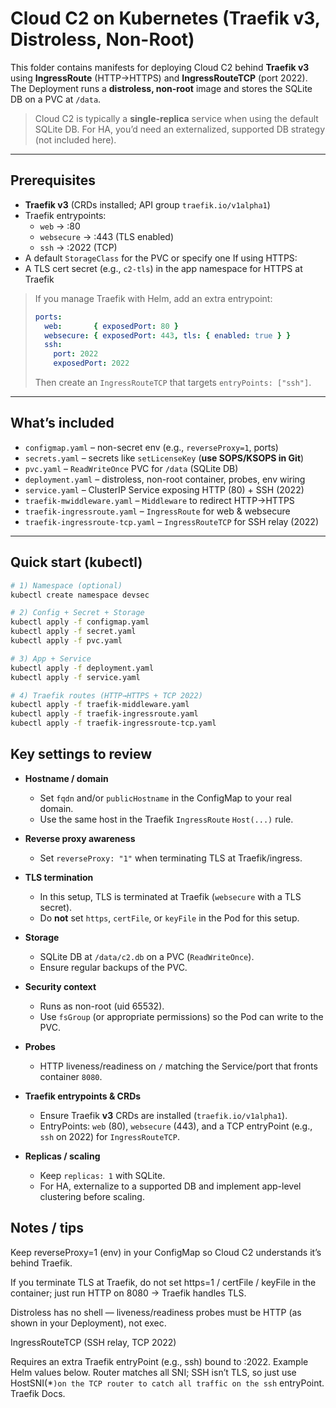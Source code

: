 # Cloud C2 on Kubernetes (Traefik v3, Distroless, Non-Root)

This folder contains manifests for deploying Cloud C2 behind **Traefik v3** using **IngressRoute** (HTTP→HTTPS) and **IngressRouteTCP** (port 2022). The Deployment runs a **distroless, non-root** image and stores the SQLite DB on a PVC at `/data`.

> Cloud C2 is typically a **single-replica** service when using the default SQLite DB. For HA, you’d need an externalized, supported DB strategy (not included here).

---

## Prerequisites

- **Traefik v3** (CRDs installed; API group `traefik.io/v1alpha1`)
- Traefik entrypoints:
  - `web` → :80
  - `websecure` → :443 (TLS enabled)
  - `ssh` → :2022 (TCP)
- A default `StorageClass` for the PVC or specify one
If using HTTPS:
- A TLS cert secret (e.g., `c2-tls`) in the app namespace for HTTPS at Traefik

> If you manage Traefik with Helm, add an extra entrypoint:
>
> ```yaml
> ports:
>   web:       { exposedPort: 80 }
>   websecure: { exposedPort: 443, tls: { enabled: true } }
>   ssh:
>     port: 2022
>     exposedPort: 2022
> ```
>
> Then create an `IngressRouteTCP` that targets `entryPoints: ["ssh"]`.

---

## What’s included

- `configmap.yaml` – non-secret env (e.g., `reverseProxy=1`, ports)
- `secrets.yaml` – secrets like `setLicenseKey` (**use SOPS/KSOPS in Git**)
- `pvc.yaml` – `ReadWriteOnce` PVC for `/data` (SQLite DB)
- `deployment.yaml` – distroless, non-root container, probes, env wiring
- `service.yaml` – ClusterIP Service exposing HTTP (80) + SSH (2022)
- `traefik-mwiddleware.yaml` – `Middleware` to redirect HTTP→HTTPS
- `traefik-ingressroute.yaml` – `IngressRoute` for web & websecure
- `traefik-ingressroute-tcp.yaml` – `IngressRouteTCP` for SSH relay (2022)

---

## Quick start (kubectl)

```bash
# 1) Namespace (optional)
kubectl create namespace devsec

# 2) Config + Secret + Storage
kubectl apply -f configmap.yaml
kubectl apply -f secret.yaml
kubectl apply -f pvc.yaml

# 3) App + Service
kubectl apply -f deployment.yaml
kubectl apply -f service.yaml

# 4) Traefik routes (HTTP→HTTPS + TCP 2022)
kubectl apply -f traefik-middleware.yaml
kubectl apply -f traefik-ingressroute.yaml
kubectl apply -f traefik-ingressroute-tcp.yaml
```

## Key settings to review

- **Hostname / domain**
  - Set `fqdn` and/or `publicHostname` in the ConfigMap to your real domain.
  - Use the same host in the Traefik `IngressRoute` `Host(...)` rule.

- **Reverse proxy awareness**
  - Set `reverseProxy: "1"` when terminating TLS at Traefik/ingress.

- **TLS termination**
  - In this setup, TLS is terminated at Traefik (`websecure` with a TLS secret).
  - Do **not** set `https`, `certFile`, or `keyFile` in the Pod for this setup.

- **Storage**
  - SQLite DB at `/data/c2.db` on a PVC (`ReadWriteOnce`).
  - Ensure regular backups of the PVC.

- **Security context**
  - Runs as non-root (uid 65532).
  - Use `fsGroup` (or appropriate permissions) so the Pod can write to the PVC.

- **Probes**
  - HTTP liveness/readiness on `/` matching the Service/port that fronts container `8080`.

- **Traefik entrypoints & CRDs**
  - Ensure Traefik **v3** CRDs are installed (`traefik.io/v1alpha1`).
  - EntryPoints: `web` (80), `websecure` (443), and a TCP entryPoint (e.g., `ssh` on 2022) for `IngressRouteTCP`.

- **Replicas / scaling**
  - Keep `replicas: 1` with SQLite.
  - For HA, externalize to a supported DB and implement app-level clustering before scaling.

## Notes / tips

Keep reverseProxy=1 (env) in your ConfigMap so Cloud C2 understands it’s behind Traefik.

If you terminate TLS at Traefik, do not set https=1 / certFile / keyFile in the container; just run HTTP on 8080 → Traefik handles TLS.

Distroless has no shell — liveness/readiness probes must be HTTP (as shown in your Deployment), not exec.

IngressRouteTCP (SSH relay, TCP 2022)

Requires an extra Traefik entryPoint (e.g., ssh) bound to :2022. Example Helm values below. Router matches all SNI; SSH isn’t TLS, so just use HostSNI(\*`)on the TCP router to catch all traffic on the ssh` entryPoint.  
Traefik Docs.
